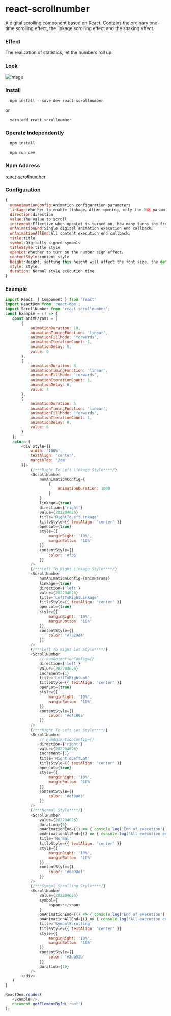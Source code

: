 # react-scrollnumber

 A digital scrolling component based on React. Contains the ordinary one-time scrolling effect, the linkage scrolling effect and the shaking effect.
 
### Effect

The realization of statistics, let the numbers roll up.

### Look

![image](https://lh3.googleusercontent.com/z4RIxpD7SBvZGl6qyCqXXCpjCcufHgRqhNW2FE8SMc1_14oiQ12lSdJhn921Uo6MhqwmqlgVq-aMaeShLQGxauXXNZZe1K4lwZbiVDBLKU0a4AiLnRFrVQ8hP99YfFzy3kMIv6PLZAXN1AYgNc2MzHeN4jr7C0_pyNsRggkd-u-qNgtbhYBlSEuvS6FmIAeZBjEjwKa83gjS1qMuEw1a9IsrDpW2mAayZgwqouKpH7pfEcvVyQfXaUueXYRAWE35jQ0nlBc1jLNCvf3nzADQ3LJIkiXxj1t9c6eNPBI4bIZbG1ONIQiStd_kMghJUzIUU6gcciB5K1rY2BT4yJ7SOCHax7wxa_BvlOR3b2xdEERjqxIpDnR7my9lvzba7JAxbMGE6UTMxAXZ5HCZDPguiVPgGh9EXwX_n2bi3SNi-R8ZCfCdisUZzpNVHa-PPBsp-iGq3uaDxN0OsWjtyQ69l0l6WXwXbUHrl5LmzJ7Qaz14CfuD0wBvY1nZ5f0JkKjte421Fg90TccV8XxqS9LC5NtAJYv3Ek00IZ6TAm5ltoIbQw0s6f7rQ_v5mh0y_lTwlspNbEAQTJcNRV7y0xz4k4cUS0z6tItla5puxYTAub3QnK_jIXLHUM5fj5MWg1yzWFpTQqdqVlM20Zln2NGtHXZRu3u1BD7KonmeMJHfPQ7fngn3M4mY7ENo_C51=w241-h437-no)

### Install

```javascript
  npm install --save-dev react-scrollnumber
```
or
```javascript
  yarn add react-scrollnumber
```
### Operate Independently
```javascript
  npm install
```
```javascript
  npm run dev
```

### Npm Address
<a href="https://www.npmjs.com/package/react-scrollnumber/">react-scrollnumber</a>

### Configuration

 ```javascript
{  
   numAnimationConfig:Animation configuration parameters  
   linkage:Whether to enable linkage。After opening, only the 0th parameter configuration takes effect。  
   direction:direction  
   value:The value to scroll  
   increment:Effective when openLot is turned on, how many turns the front roll does not move  
   onAnimationEnd:Single digital animation execution end callback。  
   onAnimationAllEnd:All content execution end callback。  
   title:title  
   symbol:Digitally signed symbols  
   titleStyle:title style  
   openLot:Whether to turn on the number sign effect。  
   contentStyle:content style  
   height:Height, setting this height will affect the font size, the default is 30  
   style: style,   
   duration: Normal style execution time  
 }  
 ```
### Example

 ```javascript
import React, { Component } from 'react'
import ReactDom from 'react-dom';
import ScrollNumber from 'react-scrollnumber';
const Example = () => {
    const animParams = [
        {
            animationDuration: 10,
            animationTimingFunction: 'linear',
            animationFillMode: 'forwards',
            animationIterationCount: 1,
            animationDelay: 0,
            value: 0
        },
        {
            animationDuration: 8,
            animationTimingFunction: 'linear',
            animationFillMode: 'forwards',
            animationIterationCount: 1,
            animationDelay: 0,
            value: 7
        },
        {
            animationDuration: 5,
            animationTimingFunction: 'linear',
            animationFillMode: 'forwards',
            animationIterationCount: 1,
            animationDelay: 0,
            value: 6
        }
    ];
    return (
        <div style={{
            width: '100%',
            textAlign: 'center',
            marginTop: '2em'
        }}>
            {/***Right To Left Linkage Style****/}
            <ScrollNumber
                numAnimationConfig={
                    {
                        animationDuration: 1000
                    }
                }
                linkage={true}
                direction={'right'}
                value={282204626}
                title='RightToLeftLinkage'
                titleStyle={{ textAlign: 'center' }}
                openLot={true}
                style={{
                    marginRight: '10%',
                    marginBottom: '10%'
                }}
                contentStyle={{
                    color: '#f35'
                }}
            />
            {/***Left To Right Linkage Style****/}
            <ScrollNumber
                numAnimationConfig={animParams}
                linkage={true}
                direction={'left'}
                value={282204626}
                title='LeftToRightLinkage'
                titleStyle={{ textAlign: 'center' }}
                openLot={true}
                style={{
                    marginRight: '10%',
                    marginBottom: '10%'
                }}
                contentStyle={{
                    color: '#7329d4'
                }}
            />
            {/***Left To Right Lot Style****/}
            <ScrollNumber
                // numAnimationConfig={}
                direction={'left'}
                value={282204626}
                increment={1}
                title='LeftToRightLot'
                titleStyle={{ textAlign: 'center' }}
                openLot={true}
                style={{
                    marginRight: '10%',
                    marginBottom: '10%'
                }}
                contentStyle={{
                    color: '#efc80a'
                }}
            />
            {/***Right To Left Lot Style****/}
            <ScrollNumber
                // numAnimationConfig={}
                direction={'right'}
                value={282204626}
                increment={1}
                title='RightToLeftLot'
                titleStyle={{ textAlign: 'center' }}
                openLot={true}
                style={{
                    marginRight: '10%',
                    marginBottom: '10%'
                }}
                contentStyle={{
                    color: '#ef0ad3'
                }}
            />
            {/***Normal Style****/}
            <ScrollNumber
                value={282204626}
                duration={5}
                onAnimationEnd={() => { console.log('End of execution') }}
                onAnimationAllEnd={() => { console.log('All execution ends') }}
                title='Normal'
                titleStyle={{ textAlign: 'center' }}
                style={{
                    marginRight: '10%',
                    marginBottom: '10%'
                }}
                contentStyle={{
                    color: '#0a90ef'
                }}
            />
            {/***Symbol Scrolling Style****/}
            <ScrollNumber
                value={282204626}
                symbol={
                    <span>*</span>
                }
                onAnimationEnd={() => { console.log('End of execution') }}
                onAnimationAllEnd={() => { console.log('All execution ends') }}
                title='SymbolScrolling'
                titleStyle={{ textAlign: 'center' }}
                style={{
                    marginRight: '10%',
                    marginBottom: '10%'
                }}
                contentStyle={{
                    color: '#2db52b'
                }}
                duration={10}
            />
        </div>
    )
}

ReactDom.render(
    <Example />,
    document.getElementById('root')
);
```
 
